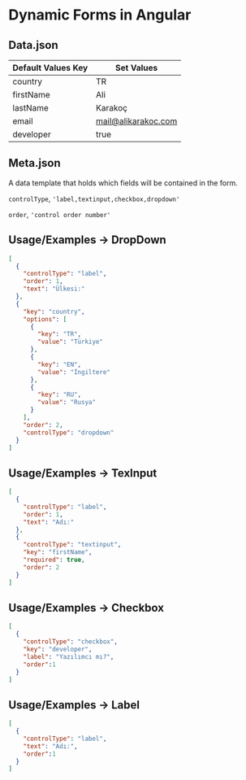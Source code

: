 
# Dynamic Forms in Angular

## Data.json

| Default Values Key             | Set Values                                                                |
| ----------------- | ------------------------------------------------------------------ |
| country | TR |
| firstName | Ali |
| lastName | Karakoç |
| email |  mail@alikarakoc.com |
| developer | true |

## Meta.json

A data template that holds which fields will be contained in the form.

`controlType`, `'label,textinput,checkbox,dropdown'`

`order`, `'control order number'`

 


## Usage/Examples -> DropDown

```json
[
  {
    "controlType": "label",
    "order": 1,
    "text": "Ülkesi:"
  },
  {
    "key": "country",
    "options": [
      {
        "key": "TR",
        "value": "Türkiye"
      },
      {
        "key": "EN",
        "value": "İngiltere"
      },
      {
        "key": "RU",
        "value": "Rusya"
      }
    ],
    "order": 2,
    "controlType": "dropdown"
  }
]
```

## Usage/Examples -> TexInput

```json
[
  {
    "controlType": "label",
    "order": 1,
    "text": "Adı:"
  },
  {
    "controlType": "textinput",
    "key": "firstName",
    "required": true,
    "order": 2
  }
]
```


## Usage/Examples -> Checkbox

```json
[
  {
    "controlType": "checkbox",
    "key": "developer",
    "label": "Yazılımcı mı?",
    "order":1
  }
]
```

## Usage/Examples -> Label

```json
[
  {
    "controlType": "label",
    "text": "Adı:",
    "order":1
  }
]
```


